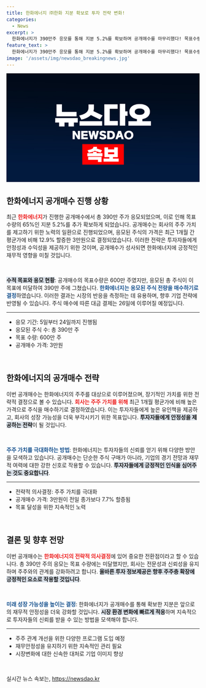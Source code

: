 ```yaml
---
title: 한화에너지 ㈜한화 지분 확보로 투자 전략 변화!
categories:
  - News
excerpt: >
  한화에너지가 390만주 응모를 통해 지분 5.2%를 확보하며 공개매수를 마무리했다! 목표수량엔 미달했지만, 주주가치를 높이기 위해 3만원에 매수. 결제일은 26일, 매력적인 투자 기회를 놓치지 마세요!
feature_text: >
  한화에너지가 390만주 응모를 통해 지분 5.2%를 확보하며 공개매수를 마무리했다! 목표수량엔 미달했지만, 주주가치를 높이기 위해 3만원에 매수. 결제일은 26일, 매력적인 투자 기회를 놓치지 마세요!
image: '/assets/img/newsdao_breakingnews.jpg'
---
```


<p><img src="/assets/img/newsdao_breakingnews.jpg" alt="bookingtag 속보" /></p>

<h2 data-ke-size="size26">한화에너지 공개매수 진행 상황</h2>

<p data-ke-size="size16">최근 <b><span style="color: #ee2323;">한화에너지</span></b>가 진행한 공개매수에서 총 390만 주가 응모되었으며, 이로 인해 목표 수량의 65%인 지분 5.2%를 추가 확보하게 되었습니다. 공개매수는 회사의 주주 가치를 제고하기 위한 노력의 일환으로 진행되었으며, 응모된 주식의 가격은 최근 1개월 간 평균가에 비해 12.9% 할증한 3만원으로 결정되었습니다. 이러한 전략은 투자자들에게 안정성과 수익성을 제공하기 위한 것이며, 공개매수가 성사되면 한화에너지에 긍정적인 재무적 영향을 미칠 것입니다.</p>

<p data-ke-size="size16">&nbsp;</p>

<p><b><span style="background-color: #21538527;">수적 목표와 응모 현황</span></b>: 공개매수의 목표수량은 600만 주였지만, 응모된 총 주식이 이 목표에 미달하여 390만 주에 그쳤습니다. <b><span style="color: #1a5490;">한화에너지는 응모된 주식 전량을 매수하기로 결정</span></b>하였습니다. 이러한 결과는 시장의 반응을 측정하는 데 유용하며, 향후 기업 전략에 반영될 수 있습니다. 주식 매수에 따른 대금 결제는 26일에 이루어질 예정입니다.</p>

<hr>

<ul>
  <li>응모 기간: 5일부터 24일까지 진행됨</li>
  <li>응모된 주식 수: 총 390만 주</li>
  <li>목표 수량: 600만 주</li>
  <li>공개매수 가격: 3만원</li>
</ul>

<p data-ke-size="size16">&nbsp;</p>

<h2 data-ke-size="size26">한화에너지의 공개매수 전략</h2>

<p data-ke-size="size16">이번 공개매수는 한화에너지의 주주를 대상으로 이루어졌으며, 장기적인 가치를 위한 전략적 결정으로 볼 수 있습니다. <b><span style="color: #ee2323;">회사는 주주 가치를 위해</span></b> 최근 1개월 평균가에 비해 높은 가격으로 주식을 매수하기로 결정하였습니다. 이는 투자자들에게 높은 유인책을 제공하고, 회사의 성장 가능성을 더욱 부각시키기 위한 목표입니다. <b><span style="background-color: #21538527;">투자자들에게 안정성을 제공하는 전략</span></b>이 될 것입니다.</p>

<p data-ke-size="size16">&nbsp;</p>

<p><b><span style="color: #1a5490;">주주 가치를 극대화하는 방법</span></b>: 한화에너지는 투자자들의 신뢰를 얻기 위해 다양한 방안을 모색하고 있습니다. 공개매수는 단순한 주식 구매가 아니라, 기업의 경기 전망과 재무적 여력에 대한 강한 신호로 작용할 수 있습니다. <b><span style="background-color: #21538527;">투자자들에게 긍정적인 인식을 심어주는 것도 중요합니다</span></b>.</p>

<hr>

<ul>
  <li>전략적 의사결정: 주주 가치를 극대화</li>
  <li>공개매수 가격: 3만원이 전일 종가보다 7.7% 할증됨</li>
  <li>목표 달성을 위한 지속적인 노력</li>
</ul>

<p data-ke-size="size16">&nbsp;</p>

<h2 data-ke-size="size26">결론 및 향후 전망</h2>

<p data-ke-size="size16">이번 공개매수는 <b><span style="color: #ee2323;">한화에너지의 전략적 의사결정</span></b>에 있어 중요한 전환점이라고 할 수 있습니다. 총 390만 주의 응모는 목표 수량에는 미달했지만, 회사는 전문성과 신뢰성을 유지하며 주주와의 관계를 강화하려고 합니다. <b><span style="background-color: #21538527;">올바른 투자 정보제공은 향후 주주층 확장에 긍정적인 요소로 작용할 것입니다</span></b>.</p>

<p data-ke-size="size16">&nbsp;</p>

<p><b><span style="color: #1a5490;">미래 성장 가능성을 높이는 결정</span></b>: 한화에너지가 공개매수를 통해 확보한 지분은 앞으로의 재무적 안정성을 더욱 강화할 것입니다. <b><span style="background-color: #21538527;">시장 환경 변화에 빠르게 적응</span></b>하며 지속적으로 투자자들의 신뢰를 받을 수 있는 방법을 모색해야 합니다.</p>

<hr>

<ul>
  <li>주주 관계 개선을 위한 다양한 프로그램 도입 예정</li>
  <li>재무안정성을 유지하기 위한 지속적인 관리 필요</li>
  <li>시장변화에 대한 신속한 대처로 기업 이미지 향상</li>
</ul>

<p data-ke-size="size16">&nbsp;</p>
실시간 뉴스 속보는, <a href="https://newsdao.kr" rel="dofollow">https://newsdao.kr</a>


